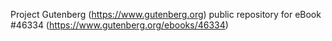 Project Gutenberg (https://www.gutenberg.org) public repository for eBook #46334 (https://www.gutenberg.org/ebooks/46334)
